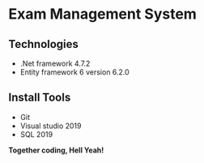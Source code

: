 # Exam Management System

## Technologies

- .Net framework 4.7.2
- Entity framework 6 version 6.2.0

## Install Tools

- Git
- Visual studio 2019
- SQL 2019

**Together coding, Hell Yeah!**
